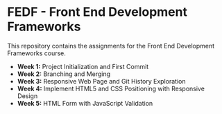 # FEDF - Front End Development Frameworks

This repository contains the assignments for the Front End Development Frameworks course.

- **Week 1:** Project Initialization and First Commit
- **Week 2:** Branching and Merging
- **Week 3:** Responsive Web Page and Git History Exploration
- **Week 4:** Implement HTML5 and CSS Positioning with Responsive Design
- **Week 5:** HTML Form with JavaScript Validation